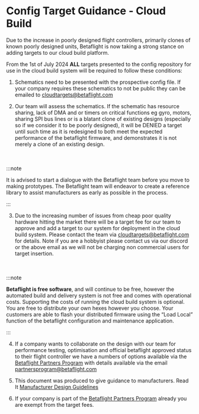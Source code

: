 # Config Target Guidance - Cloud Build

Due to the increase in poorly designed flight controllers, primarily clones of known poorly designed units, Betaflight is now taking a strong stance on adding targets to our cloud build platform.

From the 1st of July 2024 **ALL** targets presented to the config repository for use in the cloud build system will be required to follow these conditions:


1. Schematics need to be presented with the prospective config file. If your company requires these schematics to not be public they can be emailed to [cloudtargets@betaflight.com](mailto:cloudtargets@betaflight.com)


2. Our team will assess the schematics. If the schematic has resource sharing, lack of DMA and or timers on critical functions eg gyro, motors, sharing SPI bus lines or is a blatant clone of existing designs (especially so if we consider it to be poorly designed), it will be DENIED a target until such time as it is redesigned to both meet the expected performance of the betaflight firmware, and demonstrates it is not merely a clone of an existing design.

<br />
<br />
:::note

It is advised to start a dialogue with the Betaflight team before you move to making prototypes. The Betaflight team will endeavor to create a reference library to assist manufacturers as early as possible in the process.

:::

3. Due to the increasing number of issues from cheap poor quality hardware hitting the market there will be a target fee for our team to approve and add a target to our system for deployment in the cloud build system. Please contact the team via cloudtargets@betaflight.com for details. Note if you are a hobbyist please contact us via our discord or the above email as we will not be charging non commercial users for target insertion.


<br />
<br />
:::note

**Betaflight is free software**, and will continue to be free, however the automated build and delivery system is not free and comes with operational costs. Supporting the costs of running the cloud build system is optional. You are free to distribute your own hexes however you choose. Your customers are able to flash your distributed firmware using the “Load Local” function of the betaflight configuration and maintenance application.

:::

4. If a company wants to collaborate on the design with our team for performance testing, optimisation  and official betaflight approved status to their flight controller we have a numbers of options available via the [Betaflight Partners Program](https://betaflight.com/docs/sponsors/partners) with details available via the email [partnersprogram@betaflight.com](mailto:partnersprogram@betaflight.com)


5. This document was produced to give guidance to manufacturers. Read It [Manufacturer Design Guidelines](https://betaflight.com/docs/development/manufacturer/manufacturer-design-guidelines)


6. If your company is part of the [Betaflight Partners Program](https://betaflight.com/docs/sponsors/partners) already you are exempt from the target fees.
